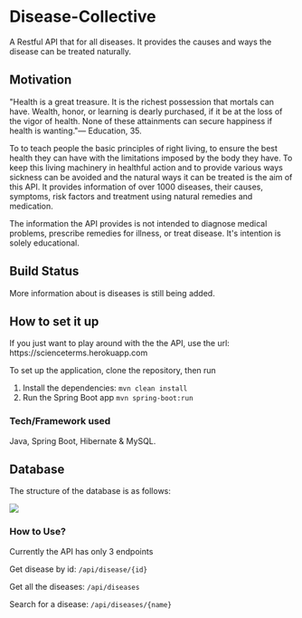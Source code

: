 # Disease-Collective
A Restful API that for all diseases. It provides the causes and ways the disease can be treated naturally.


<h2>Motivation</h2>
<p>"Health is a great treasure. It is the richest possession that mortals can have. Wealth, honor, or learning
is dearly purchased, if it be at the loss of the vigor of health. None of these attainments can secure
happiness if health is wanting."— Education, 35.</p>
<p>
To to teach people the basic principles of right living, to ensure the best health they can have with the limitations
imposed by the body they have. To keep this living machinery in healthful action and to provide various ways sickness can be
avoided and the natural ways it can be treated is the aim of this API. It provides information of over 1000 diseases, their causes, symptoms, risk factors and treatment using natural remedies and medication. 
</p>
<p>The information the API provides is not intended to diagnose medical problems, prescribe remedies for illness, or treat disease. 
It's intention is solely educational.</p>
<h2>Build Status</h2>
More information about is diseases is still being added.

<h2>How to set it up</h2>
If you just want to play around with the the API, use the url: https://scienceterms.herokuapp.com</br>

<p>To set up the application, clone the repository, then run</p>
<div>
 <ol>
 <li>Install the dependencies: <code>mvn clean install</code></li>
  <li>Run the Spring Boot app <code>mvn spring-boot:run</code></li>
 <ol>
</div>
<h3>Tech/Framework used</h2>
   <p>Java, Spring Boot, Hibernate & MySQL.</p>
  
  <h2>Database</h2>
  <div><p>The structure of the database is as follows:</p>
<image src="https://github.com/pnyamuda/Data-Engineering-University-Courses/blob/master/diseases-database.png?raw=true"></div>
 
<h3>How to Use?</h3>
   <p>Currently the API has only 3 endpoints</p>
  
   <p>Get disease by id: <code>/api/disease/{id}</code></p>
   
   
   <p>Get all the diseases:  <code>/api/diseases</code></p>
   
  <p>Search for a disease: <code>/api/diseases/{name}</code></p>
   
  

